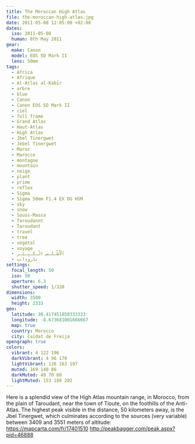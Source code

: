```yaml
---
title: The Moroccan High Atlas
file: the-moroccan-high-atlas.jpg
date: 2011-05-08 12:05:00 +02:00
dates:
  iso: 2011-05-08
  human: 8th May 2011
gear:
  make: Canon
  model: EOS 5D Mark II
  lens: 50mm
tags:
  - Africa
  - Afrique
  - Al-Aṭlas al-Kabīr
  - arbre
  - blue
  - Canon
  - Canon EOS 5D Mark II
  - ciel
  - full frame
  - Grand Atlas
  - Haut-Atlas
  - High Atlas
  - Jbel Tinergwet
  - Jebel Tinergwet
  - Maroc
  - Marocco
  - montagne
  - mountain
  - neige
  - plant
  - prime
  - reflex
  - Sigma
  - Sigma 50mm F1.4 EX DG HSM
  - sky
  - snow
  - Souss-Massa
  - Taroudannt
  - Taroudant
  - travel
  - tree
  - végétal
  - voyage
  - اَلْأَطْـلَـس الْـكَـبِـيْـر
  - تارودانت
settings:
  focal_length: 50
  iso: 50
  aperture: 6.3
  shutter_speed: 1/320
dimensions:
  width: 3500
  height: 2333
geo:
  latitude: 30.417451858333333
  longitude: -8.673681001666667
  map: true
  country: Morocco
  city: Caïdat de Freija
opengraph: true
colors:
  vibrant: 4 122 196
  darkVibrant: 4 96 170
  lightVibrant: 126 163 197
  muted: 169 140 86
  darkMuted: 49 70 60
  lightMuted: 153 180 202
---
```


Here is a splendid view of the High Atlas mountain range, in Morocco, from the plain of Taroudant, near the town of Tioute, on the foothills of the Anti-Atlas.  The highest peak visible in the distance, 50 kilometers away, is the Jbel Tinergwet, which culminates according to the sources (very variable) between 3409 and 3551 meters of altitude: https://mapcarta.com/fr/17401510 http://peakbagger.com/peak.aspx?pid=46888
